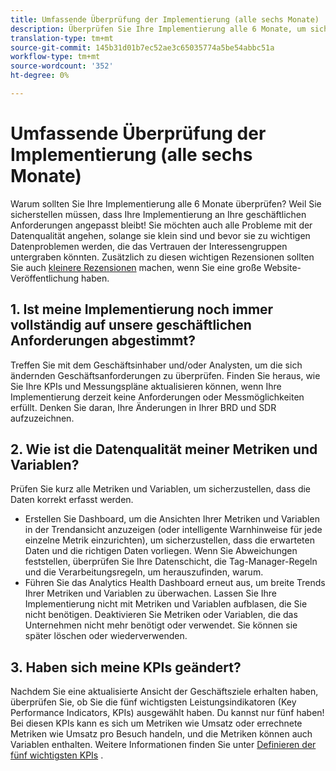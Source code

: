 ```yaml
---
title: Umfassende Überprüfung der Implementierung (alle sechs Monate)
description: Überprüfen Sie Ihre Implementierung alle 6 Monate, um sicherzustellen, dass Sie sich weiterhin an die Geschäftsanforderungen und KPIs anpassen.
translation-type: tm+mt
source-git-commit: 145b31d01b7ec52ae3c65035774a5be54abbc51a
workflow-type: tm+mt
source-wordcount: '352'
ht-degree: 0%

---
```



# Umfassende Überprüfung der Implementierung (alle sechs Monate)

Warum sollten Sie Ihre Implementierung alle 6 Monate überprüfen? Weil Sie sicherstellen müssen, dass Ihre Implementierung an Ihre geschäftlichen Anforderungen angepasst bleibt! Sie möchten auch alle Probleme mit der Datenqualität angehen, solange sie klein sind und bevor sie zu wichtigen Datenproblemen werden, die das Vertrauen der Interessengruppen untergraben könnten. Zusätzlich zu diesen wichtigen Rezensionen sollten Sie auch [kleinere Rezensionen](/help/implement/review/minor-review.md) machen, wenn Sie eine große Website-Veröffentlichung haben.

## 1. Ist meine Implementierung noch immer vollständig auf unsere geschäftlichen Anforderungen abgestimmt?

Treffen Sie mit dem Geschäftsinhaber und/oder Analysten, um die sich ändernden Geschäftsanforderungen zu überprüfen. Finden Sie heraus, wie Sie Ihre KPIs und Messungspläne aktualisieren können, wenn Ihre Implementierung derzeit keine Anforderungen oder Messmöglichkeiten erfüllt. Denken Sie daran, Ihre Änderungen in Ihrer BRD und SDR aufzuzeichnen.

## 2. Wie ist die Datenqualität meiner Metriken und Variablen?

Prüfen Sie kurz alle Metriken und Variablen, um sicherzustellen, dass die Daten korrekt erfasst werden.

* Erstellen Sie Dashboard, um die Ansichten Ihrer Metriken und Variablen in der Trendansicht anzuzeigen (oder intelligente Warnhinweise für jede einzelne Metrik einzurichten), um sicherzustellen, dass die erwarteten Daten und die richtigen Daten vorliegen.
Wenn Sie Abweichungen feststellen, überprüfen Sie Ihre Datenschicht, die Tag-Manager-Regeln und die Verarbeitungsregeln, um herauszufinden, warum.
* Führen Sie das Analytics Health Dashboard erneut aus, um breite Trends Ihrer Metriken und Variablen zu überwachen.
Lassen Sie Ihre Implementierung nicht mit Metriken und Variablen aufblasen, die Sie nicht benötigen. Deaktivieren Sie Metriken oder Variablen, die das Unternehmen nicht mehr benötigt oder verwendet. Sie können sie später löschen oder wiederverwenden.

## 3. Haben sich meine KPIs geändert?

Nachdem Sie eine aktualisierte Ansicht der Geschäftsziele erhalten haben, überprüfen Sie, ob Sie die fünf wichtigsten Leistungsindikatoren (Key Performance Indicators, KPIs) ausgewählt haben. Du kannst nur fünf haben! Bei diesen KPIs kann es sich um Metriken wie Umsatz oder errechnete Metriken wie Umsatz pro Besuch handeln, und die Metriken können auch Variablen enthalten. Weitere Informationen finden Sie unter [Definieren der fünf wichtigsten KPIs](/help/implement/review/define-kpis.md) .
